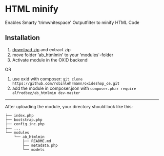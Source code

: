 HTML minify
=============================
Enables Smarty 'trimwhitespace' Outputfilter to minify HTML Code

Installation
------------

1. [download zip](https://github.com/alfredbez/ab_htmlmin/archive/master.zip) and extract zip
2.    move folder 'ab_htmlmin' to your 'modules'-folder
3.    Activate module in the OXID backend

OR

1. use oxid with composer: ```git clone https://github.com/robinlehrmann/oxideshop_ce.git```
2. add the module in composer.json with ```composer.phar require alfredbez/ab_htmlmin dev-master```

----

After uploading the module, your directory should look like this:

```
├── index.php
├── bootstrap.php
├── config.inc.php
├── ...
└── modules
    └── ab_htmlmin
        ├── README.md
        ├── metadata.php
        └── models
```